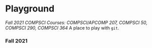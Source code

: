 # Playground
*Fall 2021 COMPSCI Courses: COMPSCI/APCOMP 207, COMPSCI 50, COMPSCI 290, COMPSCI 364*
A place to play with `git`.

### Fall 2021
